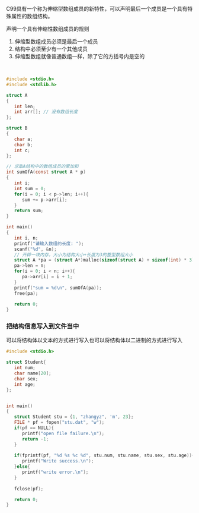 
C99具有一个称为伸缩型数组成员的新特性，可以声明最后一个成员是一个具有特殊属性的数组结构。

声明一个具有伸缩性数组成员的规则
1) 伸缩型数组成员必须是最后一个成员
2) 结构中必须至少有一个其他成员
3) 伸缩型数组就像普通数组一样，除了它的方括号内是空的

<br/>

```c
#include <stdio.h>
#include <stdlib.h>

struct A
{
   int len;
   int arr[]; // 没有数组长度
};

struct B
{
   char a;
   char b;
   int c;
};

// 求取A结构中的数组成员的累加和
int sumOfA(const struct A * p)
{
   int i;
   int sum = 0;
   for(i = 0; i < p->len; i++){
      sum += p->arr[i];
   }
   return sum;
}

int main()
{
   int i, n;
   printf("请输入数组的长度: ");
   scanf("%d", &n);
   // 开辟一块内存，大小为结构大小+长度为3的整型数组大小
   struct A *pa = (struct A*)malloc(sizeof(struct A) + sizeof(int) * 3);
   pa->len = n;
   for(i = 0; i < n; i++){
      pa->arr[i] = i + 1;
   }
   printf("sum = %d\n", sumOfA(pa)); 
   free(pa);
   
   return 0;
}
```

### 把结构信息写入到文件当中

可以将结构体以文本的方式进行写入也可以将结构体以二进制的方式进行写入

```c
#include <stdio.h>

struct Student{
   int num;
   char name[20];
   char sex;
   int age;
};


int main()
{
   struct Student stu = {1, "zhangyz", 'm', 23};
   FILE * pf = fopen("stu.dat", "w");
   if(pf == NULL){
      printf("open file failure.\n");
      return -1;
   }
   
   if(fprintf(pf, "%d %s %c %d", stu.num, stu.name, stu.sex, stu.age)){
      printf("Write success.\n");
   }else{
      printf("write error.\n");
   }
   
   fclose(pf);

   return 0;
}
```
